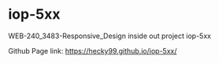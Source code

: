 # iop-5xx
WEB-240_3483-Responsive_Design inside out project iop-5xx


Github Page link: https://hecky99.github.io/iop-5xx/


